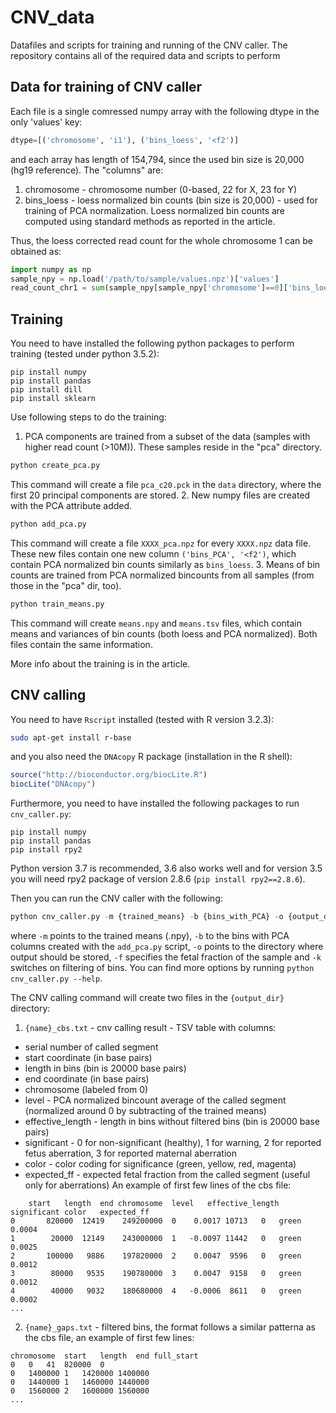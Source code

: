 # CNV_data

Datafiles and scripts for training and running of the CNV caller. The repository contains all of the required data and scripts to perform 

## Data for training of CNV caller

Each file is a single comressed numpy array with the following dtype in the only 'values' key:
```python 
dtype=[('chromosome', 'i1'), ('bins_loess', '<f2')] 
```
and each array has length of 154,794, since the used bin size is 20,000 (hg19 reference). The "columns" are:
1. chromosome - chromosome number (0-based, 22 for X, 23 for Y)
2. bins_loess - loess normalized bin counts (bin size is 20,000) - used for training of PCA normalization. Loess normalized bin counts are computed using standard methods as reported in the article. 

Thus, the loess corrected read count for the whole chromosome 1 can be obtained as:
```python
import numpy as np
sample_npy = np.load('/path/to/sample/values.npz')['values']
read_count_chr1 = sum(sample_npy[sample_npy['chromosome']==0]['bins_loess'])
```

## Training

You need to have installed the following python packages to perform training (tested under python 3.5.2):
```
pip install numpy
pip install pandas
pip install dill
pip install sklearn
```

Use following steps to do the training:
1. PCA components are trained from a subset of the data (samples with higher read count (>10M)). These samples reside in the "pca" directory.
```python 
python create_pca.py
```
This command will create a file `pca_c20.pck` in the `data` directory, where the first 20 principal components are stored. 
2. New numpy files are created with the PCA attribute added.
```python 
python add_pca.py
```
This command will create a file `XXXX_pca.npz` for every `XXXX.npz` data file. These new files contain one new column `('bins_PCA', '<f2')`, which contain PCA normalized bin counts similarly as `bins_loess`.
3. Means of bin counts are trained from PCA normalized bincounts from all samples (from those in the "pca" dir, too). 
```python 
python train_means.py
```
This command will create `means.npy` and `means.tsv` files, which contain means and variances of bin counts (both loess and PCA normalized). Both files contain the same information. 

More info about the training is in the article. 

## CNV calling

You need to have `Rscript` installed (tested with R version 3.2.3):
```bash
sudo apt-get install r-base
```
and you also need the `DNAcopy` R package (installation in the R shell):
```R
source("http://bioconductor.org/biocLite.R")
biocLite("DNAcopy")
```

Furthermore, you need to have installed the following packages to run `cnv_caller.py`:
```
pip install numpy
pip install pandas
pip install rpy2
```
Python version 3.7 is recommended, 3.6 also works well and for version 3.5 you will need rpy2 package of version 2.8.6 (`pip install rpy2==2.8.6`).

Then you can run the CNV caller with the following:
```python 
python cnv_caller.py -m {trained_means} -b {bins_with_PCA} -o {output_dir} -k -f {fetal_fraction}
```
where `-m` points to the trained means (.npy), `-b` to the bins with PCA columns created with the `add_pca.py` script, `-o` points to the directory where output should be stored, `-f` specifies the fetal fraction of the sample and `-k` switches on filtering of bins. You can find more options by running `python cnv_caller.py --help`.

The CNV calling command will create two files in the `{output_dir}` directory:
1. `{name}_cbs.txt` - cnv calling result - TSV table with columns: 
 - serial number of called segment
 - start coordinate (in base pairs)
 - length in bins (bin is 20000 base pairs)
 - end coordinate (in base pairs)
 - chromosome (labeled from 0)
 - level - PCA normalized bincount average of the called segment (normalized around 0 by subtracting of the trained means)
 - effective_length - length in bins without filtered bins (bin is 20000 base pairs)
 - significant - 0 for non-significant (healthy), 1 for warning, 2 for reported fetus aberration, 3 for reported maternal aberration
 - color - color coding for significance (green, yellow, red, magenta)
 - expected_ff - expected fetal fraction from the called segment (useful only for aberrations)
An example of first few lines of the cbs file:
```
	start	length	end	chromosome	level	effective_length	significant	color	expected_ff
0	    820000	12419	 249200000	0	 0.0017	10713	0	green	 0.0004
1	     20000	12149	 243000000	1	-0.0097	11442	0	green	 0.0025
2	    100000	 9886	 197820000	2	 0.0047	 9596	0	green	 0.0012
3	     80000	 9535	 190780000	3	 0.0047	 9158	0	green	 0.0012
4	     40000	 9032	 180680000	4	-0.0006	 8611	0	green	 0.0002
...
```
2. `{name}_gaps.txt` - filtered bins, the format follows a similar patterna as the cbs file, an example of first few lines:
```
chromosome	start	length	end	full_start
0	0	41	820000	0
0	1400000	1	1420000	1400000
0	1440000	1	1460000	1440000
0	1560000	2	1600000	1560000
...
```
